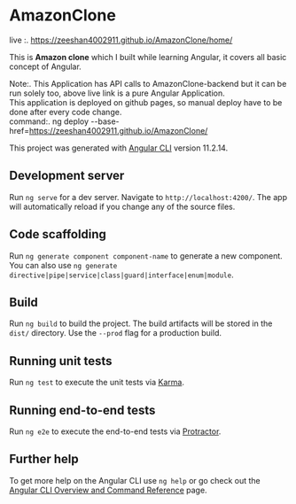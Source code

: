 # AmazonClone

live :. https://zeeshan4002911.github.io/AmazonClone/home/

This is <b>Amazon clone</b> which I built while learning Angular, it covers all basic concept of Angular.

Note:. This Application has API calls to AmazonClone-backend but it can be run solely too, above live link is a pure Angular Application. <br />
This application is deployed on github pages, so manual deploy have to be done after every code change. <br />
command:. ng deploy --base-href=https://zeeshan4002911.github.io/AmazonClone/

This project was generated with [Angular CLI](https://github.com/angular/angular-cli) version 11.2.14.

## Development server

Run `ng serve` for a dev server. Navigate to `http://localhost:4200/`. The app will automatically reload if you change any of the source files.

## Code scaffolding

Run `ng generate component component-name` to generate a new component. You can also use `ng generate directive|pipe|service|class|guard|interface|enum|module`.

## Build

Run `ng build` to build the project. The build artifacts will be stored in the `dist/` directory. Use the `--prod` flag for a production build.

## Running unit tests

Run `ng test` to execute the unit tests via [Karma](https://karma-runner.github.io).

## Running end-to-end tests

Run `ng e2e` to execute the end-to-end tests via [Protractor](http://www.protractortest.org/).

## Further help

To get more help on the Angular CLI use `ng help` or go check out the [Angular CLI Overview and Command Reference](https://angular.io/cli) page.
